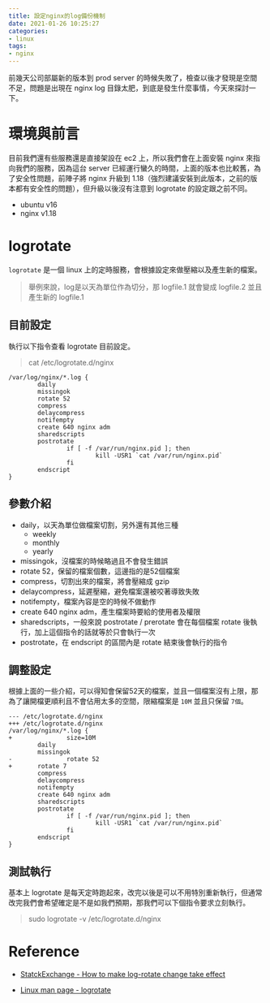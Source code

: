 ```yaml
---
title: 設定nginx的log備份機制
date: 2021-01-26 10:25:27
categories:
- linux
tags:
- nginx
---
```


前幾天公司部屬新的版本到 prod server 的時候失敗了，檢查以後才發現是空間不足，問題是出現在 nginx log 目錄太肥，到底是發生什麼事情，今天來探討一下。

<!-- more -->

# 環境與前言

目前我們還有些服務還是直接架設在 ec2 上，所以我們會在上面安裝 nginx 來指向我們的服務，因為這台 server 已經運行蠻久的時間，上面的版本也比較舊，為了安全性問題，前陣子將 nginx 升級到 1.18（強烈建議安裝到此版本，之前的版本都有安全性的問題），但升級以後沒有注意到 logrotate 的設定跟之前不同。

- ubuntu v16
- nginx v1.18

# logrotate

`logrotate` 是一個 linux 上的定時服務，會根據設定來做壓縮以及產生新的檔案。

> 舉例來說，log是以天為單位作為切分，那 logfile.1 就會變成 logfile.2 並且產生新的 logfile.1

## 目前設定

執行以下指令查看 logrotate 目前設定。

> cat /etc/logrotate.d/nginx

```
/var/log/nginx/*.log {
        daily
        missingok
        rotate 52
        compress
        delaycompress
        notifempty
        create 640 nginx adm
        sharedscripts
        postrotate
                if [ -f /var/run/nginx.pid ]; then
                        kill -USR1 `cat /var/run/nginx.pid`
                fi
        endscript
}
```

## 參數介紹

* daily，以天為單位做檔案切割，另外還有其他三種
  * weekly
  * monthly
  * yearly
* missingok，沒檔案的時候略過且不會發生錯誤
* rotate 52，保留的檔案個數，這邊指的是52個檔案
* compress，切割出來的檔案，將會壓縮成 gzip
* delaycompress，延遲壓縮，避免檔案還被咬著導致失敗
* notifempty，檔案內容是空的時候不做動作
* create 640 nginx adm，產生檔案時要給的使用者及權限
* sharedscripts，一般來說 postrotate / prerotate 會在每個檔案 rotate 後執行，加上這個指令的話就等於只會執行一次
* postrotate，在 endscript 的區間內是 rotate 結束後會執行的指令

## 調整設定

根據上面的一些介紹，可以得知會保留52天的檔案，並且一個檔案沒有上限，那為了讓開檔更順利且不會佔用太多的空間，限縮檔案是 `10M` 並且只保留 `7個`。

```
--- /etc/logrotate.d/nginx
+++ /etc/logrotate.d/nginx
/var/log/nginx/*.log {
+				size=10M
        daily
        missingok
-				rotate 52
+       rotate 7
        compress
        delaycompress
        notifempty
        create 640 nginx adm
        sharedscripts
        postrotate
                if [ -f /var/run/nginx.pid ]; then
                        kill -USR1 `cat /var/run/nginx.pid`
                fi
        endscript
}
```

## 測試執行

基本上 logrotate 是每天定時跑起來，改完以後是可以不用特別重新執行，但通常改完我們會希望確定是不是如我們預期，那我們可以下個指令要求立刻執行。

> sudo logrotate -v /etc/logrotate.d/nginx

# Reference

* [StatckExchange - How to make log-rotate change take effect](https://unix.stackexchange.com/questions/116136/how-to-make-log-rotate-change-take-effect/116141#116141)

* [Linux man page - logrotate](https://linux.die.net/man/8/logrotate)

